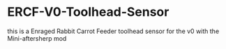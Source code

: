 # ERCF-V0-Toolhead-Sensor
this is a Enraged Rabbit Carrot Feeder toolhead sensor for the v0 with the Mini-aftersherp mod

